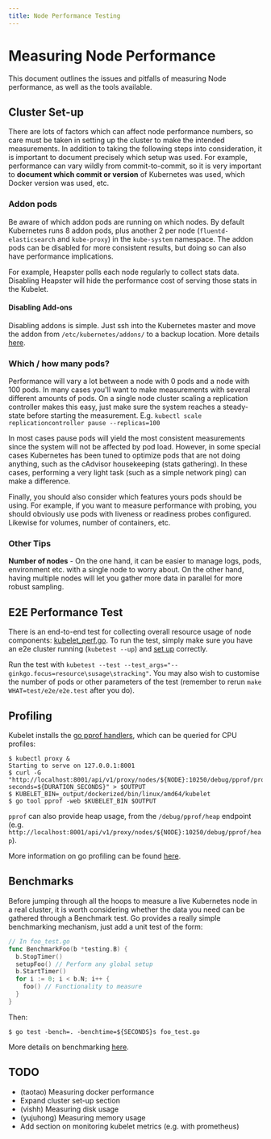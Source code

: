 ```yaml
---
title: Node Performance Testing
---
```


# Measuring Node Performance

This document outlines the issues and pitfalls of measuring Node performance, as
well as the tools available.

## Cluster Set-up

There are lots of factors which can affect node performance numbers, so care
must be taken in setting up the cluster to make the intended measurements. In
addition to taking the following steps into consideration, it is important to
document precisely which setup was used. For example, performance can vary
wildly from commit-to-commit, so it is very important to **document which commit
or version** of Kubernetes was used, which Docker version was used, etc.

### Addon pods

Be aware of which addon pods are running on which nodes. By default Kubernetes
runs 8 addon pods, plus another 2 per node (`fluentd-elasticsearch` and
`kube-proxy`) in the `kube-system` namespace. The addon pods can be disabled for
more consistent results, but doing so can also have performance implications.

For example, Heapster polls each node regularly to collect stats data. Disabling
Heapster will hide the performance cost of serving those stats in the Kubelet.

#### Disabling Add-ons

Disabling addons is simple. Just ssh into the Kubernetes master and move the
addon from `/etc/kubernetes/addons/` to a backup location. More details
[here](https://git.k8s.io/kubernetes/cluster/addons/).

### Which / how many pods?

Performance will vary a lot between a node with 0 pods and a node with 100 pods.
In many cases you'll want to make measurements with several different amounts of
pods. On a single node cluster scaling a replication controller makes this easy,
just make sure the system reaches a steady-state before starting the
measurement. E.g. `kubectl scale replicationcontroller pause --replicas=100`

In most cases pause pods will yield the most consistent measurements since the
system will not be affected by pod load. However, in some special cases
Kubernetes has been tuned to optimize pods that are not doing anything, such as
the cAdvisor housekeeping (stats gathering). In these cases, performing a very
light task (such as a simple network ping) can make a difference.

Finally, you should also consider which features yours pods should be using. For
example, if you want to measure performance with probing, you should obviously
use pods with liveness or readiness probes configured. Likewise for volumes,
number of containers, etc.

### Other Tips

**Number of nodes** - On the one hand, it can be easier to manage logs, pods,
environment etc. with a single node to worry about. On the other hand, having
multiple nodes will let you gather more data in parallel for more robust
sampling.

## E2E Performance Test

There is an end-to-end test for collecting overall resource usage of node
components: [kubelet_perf.go](https://git.k8s.io/kubernetes/test/e2e/node/kubelet_perf.go). To
run the test, simply make sure you have an e2e cluster running (`kubetest --up`) and [set up](#cluster-set-up) correctly.

Run the test with `kubetest --test --test_args="--ginkgo.focus=resource\susage\stracking"`. You may also wish to customise the number of pods or other parameters of the test (remember to rerun
`make WHAT=test/e2e/e2e.test` after you do).

## Profiling

Kubelet installs the [go pprof handlers](https://golang.org/pkg/net/http/pprof/), which can be queried for CPU profiles:

```console
$ kubectl proxy &
Starting to serve on 127.0.0.1:8001
$ curl -G "http://localhost:8001/api/v1/proxy/nodes/${NODE}:10250/debug/pprof/profile?seconds=${DURATION_SECONDS}" > $OUTPUT
$ KUBELET_BIN=_output/dockerized/bin/linux/amd64/kubelet
$ go tool pprof -web $KUBELET_BIN $OUTPUT
```

`pprof` can also provide heap usage, from the `/debug/pprof/heap` endpoint
(e.g. `http://localhost:8001/api/v1/proxy/nodes/${NODE}:10250/debug/pprof/heap`).

More information on go profiling can be found
[here](http://blog.golang.org/profiling-go-programs).

## Benchmarks

Before jumping through all the hoops to measure a live Kubernetes node in a real
cluster, it is worth considering whether the data you need can be gathered
through a Benchmark test. Go provides a really simple benchmarking mechanism,
just add a unit test of the form:

```go
// In foo_test.go
func BenchmarkFoo(b *testing.B) {
  b.StopTimer()
  setupFoo() // Perform any global setup
  b.StartTimer()
  for i := 0; i < b.N; i++ {
    foo() // Functionality to measure
  }
}
```

Then:

```console
$ go test -bench=. -benchtime=${SECONDS}s foo_test.go
```

More details on benchmarking [here](https://golang.org/pkg/testing/).

## TODO

- (taotao) Measuring docker performance
- Expand cluster set-up section
- (vishh) Measuring disk usage
- (yujuhong) Measuring memory usage
- Add section on monitoring kubelet metrics (e.g. with prometheus)

